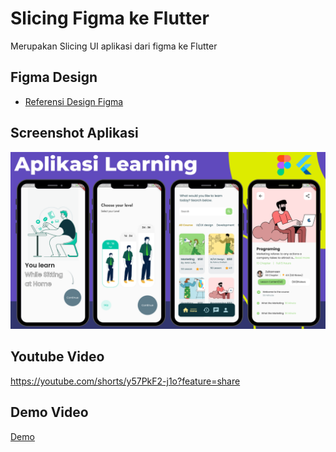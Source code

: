 # Slicing Figma ke Flutter 
Merupakan Slicing UI aplikasi dari figma ke Flutter
## Figma Design
- [Referensi Design Figma](https://ui8.net/rakibull-hassan-80d341/products/e---learning-app)
## Screenshot Aplikasi
![App Screenshot](https://raw.githubusercontent.com/magerngulik/slicing_ui_aplikasi_learning/main/assets/images/presentation%201.png)
## Youtube Video
https://youtube.com/shorts/y57PkF2-j1o?feature=share
## Demo Video
[Demo](https://youtube.com/shorts/y57PkF2-j1o?feature=share)

